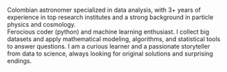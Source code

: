 Colombian astronomer specialized in data analysis, with 3+ years of experience in top research institutes and a strong background in particle physics and cosmology.  
Ferocious coder (python) and machine learning enthusiast. 
I collect big datasets and apply mathematical modeling, algorithms, and statistical tools to answer questions. 
I am a curious learner and a passionate storyteller from data to science, always looking for original solutions and surprising endings. 
